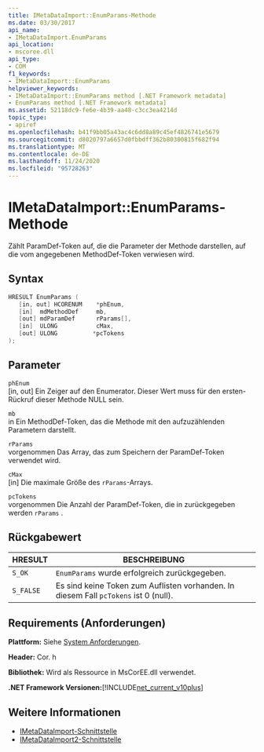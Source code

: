 ```yaml
---
title: IMetaDataImport::EnumParams-Methode
ms.date: 03/30/2017
api_name:
- IMetaDataImport.EnumParams
api_location:
- mscoree.dll
api_type:
- COM
f1_keywords:
- IMetaDataImport::EnumParams
helpviewer_keywords:
- IMetaDataImport::EnumParams method [.NET Framework metadata]
- EnumParams method [.NET Framework metadata]
ms.assetid: 52118dc9-fe6e-4b39-aa48-c3cc3ea4214d
topic_type:
- apiref
ms.openlocfilehash: b41f9bb05a43ac4c6dd8a89c45ef4826741e5679
ms.sourcegitcommit: d8020797a6657d0fbbdff362b80300815f682f94
ms.translationtype: MT
ms.contentlocale: de-DE
ms.lasthandoff: 11/24/2020
ms.locfileid: "95728263"
---
```

# <a name="imetadataimportenumparams-method"></a>IMetaDataImport::EnumParams-Methode

Zählt ParamDef-Token auf, die die Parameter der Methode darstellen, auf die vom angegebenen MethodDef-Token verwiesen wird.  
  
## <a name="syntax"></a>Syntax  
  
```cpp  
HRESULT EnumParams (  
   [in, out] HCORENUM    *phEnum,  
   [in]  mdMethodDef     mb,  
   [out] mdParamDef      rParams[],  
   [in]  ULONG           cMax,  
   [out] ULONG          *pcTokens  
);  
```  
  
## <a name="parameters"></a>Parameter  

 `phEnum`  
 [in, out] Ein Zeiger auf den Enumerator. Dieser Wert muss für den ersten-Rückruf dieser Methode NULL sein.  
  
 `mb`  
 in Ein MethodDef-Token, das die Methode mit den aufzuzählenden Parametern darstellt.  
  
 `rParams`  
 vorgenommen Das Array, das zum Speichern der ParamDef-Token verwendet wird.  
  
 `cMax`  
 [in] Die maximale Größe des `rParams`-Arrays.  
  
 `pcTokens`  
 vorgenommen Die Anzahl der ParamDef-Token, die in zurückgegeben werden `rParams` .  
  
## <a name="return-value"></a>Rückgabewert  
  
|HRESULT|BESCHREIBUNG|  
|-------------|-----------------|  
|`S_OK`|`EnumParams` wurde erfolgreich zurückgegeben.|  
|`S_FALSE`|Es sind keine Token zum Auflisten vorhanden. In diesem Fall `pcTokens` ist 0 (null).|  
  
## <a name="requirements"></a>Requirements (Anforderungen)  

 **Plattform:** Siehe [System Anforderungen](../../get-started/system-requirements.md).  
  
 **Header:** Cor. h  
  
 **Bibliothek:** Wird als Ressource in MsCorEE.dll verwendet.  
  
 **.NET Framework Versionen:**[!INCLUDE[net_current_v10plus](../../../../includes/net-current-v10plus-md.md)]  
  
## <a name="see-also"></a>Weitere Informationen

- [IMetaDataImport-Schnittstelle](imetadataimport-interface.md)
- [IMetaDataImport2-Schnittstelle](imetadataimport2-interface.md)

